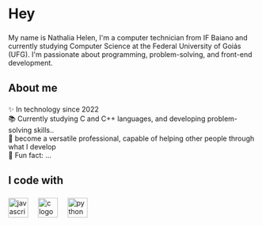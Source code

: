 <h1 align="left">Hey </h1>

###

<p align="left">My name is Nathalia Helen, I'm a computer technician from IF Baiano and currently studying Computer Science at the Federal University of Goiás (UFG). I'm passionate about programming, problem-solving, and front-end development.</p>

###

<h2 align="left">About me</h2>

###

<p align="left">✨ In technology since 2022<br>📚 Currently studying C and C++ languages, and developing problem-solving skills..<br>🎯 become a versatile professional, capable of helping other people through what I develop<br>🎲 Fun fact: ...</p>

###

<h2 align="left">I code with</h2>

###

<div align="left">
  <img src="https://cdn.jsdelivr.net/gh/devicons/devicon/icons/javascript/javascript-original.svg" height="40" alt="javascript logo"  />
  <img width="12" />
  <img src="https://img.shields.io/badge/C%23-239120?style=for-the-badge&logo=c-sharp&logoColor=white" height="40" alt="c logo"  />
  <img width="12" />
  <img src="https://img.shields.io/badge/Python-14354C?style=for-the-badge&logo=python&logoColor=white" height="40" alt="python logo"  />
  <img width="12" />
</div>

###


<!--
**NathaliaLeiite/NathaliaLeiite** is a ✨ _special_ ✨ repository because its `README.md` (this file) appears on your GitHub profile.

Here are some ideas to get you started:

- 🔭 I’m currently working on ...
- 🌱 I’m currently learning ...
- 👯 I’m looking to collaborate on ...
- 🤔 I’m looking for help with ...
- 💬 Ask me about ...
- 📫 How to reach me: ...
- 😄 Pronouns: ...
- ⚡ Fun fact: ...
-->
